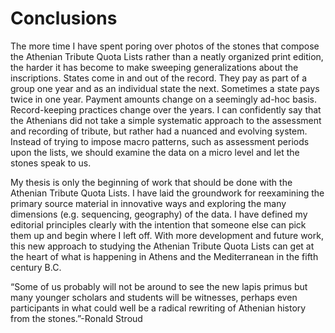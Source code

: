 # Conclusions #



The more time I have spent poring over photos of the stones that compose the Athenian Tribute Quota Lists rather than a neatly organized print edition,  the harder it has become to make sweeping generalizations about the inscriptions. States come in and out of the record. They pay as part of a group one year and as an individual state the next. Sometimes a state  pays twice in one year. Payment amounts change on a seemingly ad-hoc basis. Record-keeping practices change over the years. I can confidently say that the Athenians did not take a simple systematic approach to the assessment and recording of tribute, but rather had a nuanced and evolving system. Instead of trying to impose macro patterns, such as assessment periods upon the lists, we should examine the data on a micro level and let the stones speak to us. 

My thesis is only the beginning of work that should be done with the Athenian Tribute Quota Lists. I have laid the groundwork for reexamining the primary source material in innovative ways and exploring the many dimensions (e.g. sequencing, geography) of the data. I have defined my editorial principles clearly with the intention that   someone else can pick them up and begin where I left off. With more development and future work, this new approach to studying the Athenian Tribute Quota Lists can get at the heart of what is happening in Athens and the Mediterranean in the fifth century B.C.




 



 



“Some of us probably will not be around to see the new lapis primus but many younger scholars and students will be witnesses, perhaps even participants in what could well be a radical rewriting of Athenian history from the stones.”-Ronald Stroud
